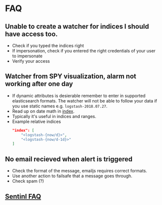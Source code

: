 # FAQ

## Unable to create a watcher for indices I should have access too.

- Check if you typed the indices right
- If impersonation, check if you entered the right credentials of your user to impersonate
- Verify your access

## Watcher from SPY visualization, alarm not working after one day

- If dynamic attributes is desierable remember to enter in supported elasticsearch formats. The watcher will not be able to follow your data if you use static names e.g. ```logstash-2018.07.27```.
- Read up on date math in [index](README.md).
- Typically it's useful in indices and ranges.
- Example relative indices
    ```json
    "index": [
        "<logstash-{now/d}>",
        "<logstash-{now/d-1d}>"
    ]
    ```

## No email recieved when alert is triggered

- Check the format of the message, emailjs requires correct formats.
- Use another action to failsafe that a message goes through.
- Check spam (?)

## [Sentinl FAQ](https://sentinl.readthedocs.io/en/latest/FAQ/)